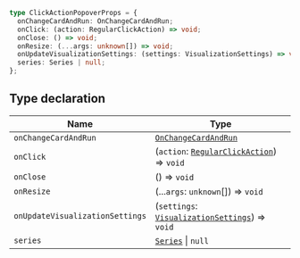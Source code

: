 ```ts
type ClickActionPopoverProps = {
  onChangeCardAndRun: OnChangeCardAndRun;
  onClick: (action: RegularClickAction) => void;
  onClose: () => void;
  onResize: (...args: unknown[]) => void;
  onUpdateVisualizationSettings: (settings: VisualizationSettings) => void;
  series: Series | null;
};
```

## Type declaration

| Name | Type |
| ------ | ------ |
| <a id="onchangecardandrun"></a> `onChangeCardAndRun` | [`OnChangeCardAndRun`](OnChangeCardAndRun.md) |
| <a id="onclick"></a> `onClick` | (`action`: [`RegularClickAction`](RegularClickAction.md)) => `void` |
| <a id="onclose"></a> `onClose` | () => `void` |
| <a id="onresize"></a> `onResize` | (...`args`: `unknown`[]) => `void` |
| <a id="onupdatevisualizationsettings"></a> `onUpdateVisualizationSettings` | (`settings`: [`VisualizationSettings`](VisualizationSettings.md)) => `void` |
| <a id="series"></a> `series` | [`Series`](Series.md) \| `null` |
